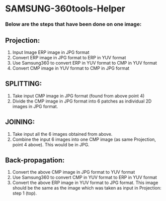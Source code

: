 # SAMSUNG-360tools-Helper

### Below are the steps that have been done on one image:

## Projection:
1. Input Image ERP image in JPG format
2. Convert ERP image in JPG format to ERP in YUV format
3. Use Samsung360 to convert ERP in YUV format to CMP in YUV format
4. Convert CMP image in YUV format to CMP in JPG format

## SPLITTING:
1. Take input CMP image in JPG format (found from above point 4)
2. Divide the CMP image in JPG format into 6 patches as individual 2D images in JPG format.
 
## JOINING:
1. Take input all the 6 images obtained from above.
2. Combine the input 6 images into one CMP image (as same Projection, point 4 above). This would be in JPG.

## Back-propagation:
1. Convert the above CMP image in JPG format to YUV format
2. Use Samsung360 to convert CMP in YUV format to ERP in YUV format
3. Convert the above ERP image in YUV format to JPG format. This image should be the same as the image which was taken as input in Projection: step 1 (top).
